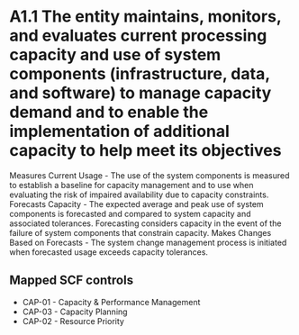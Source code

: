 # A1.1 The entity maintains, monitors, and evaluates current processing capacity and use of system components (infrastructure, data, and software) to manage capacity demand and to enable the implementation of additional capacity to help meet its objectives
Measures Current Usage - The use of the system components is measured to establish a baseline for capacity management and to use when evaluating the risk of impaired availability due to capacity constraints. Forecasts Capacity - The expected average and peak use of system components is forecasted and compared to system capacity and associated tolerances. Forecasting considers capacity in the event of the failure of system components that constrain capacity. Makes Changes Based on Forecasts - The system change management process is initiated when forecasted usage exceeds capacity tolerances.
## Mapped SCF controls
- CAP-01 - Capacity & Performance Management
- CAP-03 - Capacity Planning
- CAP-02 - Resource Priority